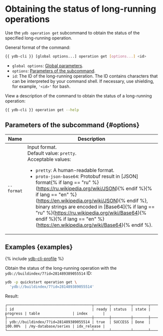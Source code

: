 # Obtaining the status of long-running operations

Use the `ydb operation get` subcommand to obtain the status of the specified long-running operation.

General format of the command:

```bash
{{ ydb-cli }} [global options...] operation get [options...] <id>
```

* `global options`: [Global parameters](commands/global-options.md).
* `options`: [Parameters of the subcommand](#options).
* `id`: The ID of the long-running operation. The ID contains characters that can be interpreted by your command shell. If necessary, use shielding, for example, `'<id>'` for bash.

View a description of the command to obtain the status of a long-running operation:

```bash
{{ ydb-cli }} operation get --help
```

## Parameters of the subcommand {#options}

| Name | Description |
---|---
| `--format` | Input format.<br/>Default value: `pretty`.<br/>Acceptable values:<ul><li>`pretty`: A human-readable format.</li><li>`proto-json-base64`: Protobuf result in [JSON] format{% if lang == "ru" %}(https://ru.wikipedia.org/wiki/JSON){% endif %}{% if lang == "en" %}(https://en.wikipedia.org/wiki/JSON){% endif %}, binary strings are encoded in [Base64]{% if lang == "ru" %}(https://ru.wikipedia.org/wiki/Base64){% endif %}{% if lang == "en" %}(https://en.wikipedia.org/wiki/Base64){% endif %}.</li></ul> |

## Examples {examples}

{% include [ydb-cli-profile](../../_includes/ydb-cli-profile.md) %}

Obtain the status of the long-running operation with the `ydb://buildindex/7?id=281489389055514` ID:

```bash
ydb -p quickstart operation get \
  'ydb://buildindex/7?id=281489389055514'
```

Result:

```text
┌───────────────────────────────────────┬───────┬─────────┬───────┬──────────┬─────────────────────┬─────────────┐
| id                                    | ready | status  | state | progress | table               | index       |
├───────────────────────────────────────┼───────┼─────────┼───────┼──────────┼─────────────────────┼─────────────┤
| ydb://buildindex/7?id=281489389055514 | true  | SUCCESS | Done  | 100.00%  | /my-database/series | idx_release |
└───────────────────────────────────────┴───────┴─────────┴───────┴──────────┴─────────────────────┴─────────────┘
```
